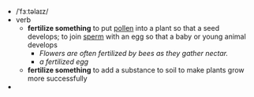 - /ˈfɜːtəlaɪz/
- verb
	- **fertilize something** to put [pollen](https://www.oxfordlearnersdictionaries.com/definition/english/pollen) into a plant so that a seed develops; to join [sperm](https://www.oxfordlearnersdictionaries.com/definition/english/sperm) with an egg so that a baby or young animal develops
		- *Flowers are often fertilized by bees as they gather nectar.*
		- *a fertilized egg*
	- **fertilize something** to add a substance to soil to make plants grow more successfully
-